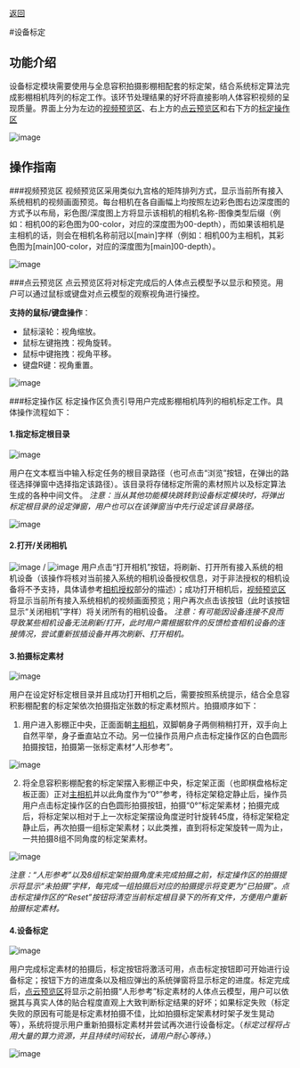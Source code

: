 [返回](promholostudio.md#id_promholostudio)

#<span id = "id_page_deviceCalib">设备标定</span>
## 功能介绍
设备标定模块需要使用与全息容积拍摄影棚相配套的标定架，结合系统标定算法完成影棚相机阵列的标定工作。该环节处理结果的好坏将直接影响人体容积视频的呈现质量。界面上分为左边的[视频预览区](#deviceCalib_previewArea)、右上方的[点云预览区](#deviceCalib_pointcloudArea)和右下方的[标定操作区](#deviceCalib_calibArea)

<!-- <img src="imgs/PromHoloStudio/page_deviceCalib/img_deviceCalib_temp.png" width="75%"> -->

![image](imgs/PromHoloStudio/page_deviceCalib/img_deviceCalib_temp.png)

## 操作指南
###<span id = "deviceCalib_previewArea">视频预览区</span>
视频预览区采用类似九宫格的矩阵排列方式，显示当前所有接入系统相机的视频画面预览。每台相机在各自画幅上均按照左边彩色图右边深度图的方式予以布局，彩色图/深度图上方将显示该相机的相机名称-图像类型后缀（例如：相机00的彩色图为00-color，对应的深度图为00-depth），而如果该相机是主相机的话，则会在相机名称前冠以[main]字样（例如：相机00为主相机，其彩色图为[main]00-color，对应的深度图为[main]00-depth）。

<!-- <img src="imgs/PromHoloStudio/img_videoPreview_temp.png" width="75%"> -->

![image](imgs/PromHoloStudio/img_videoPreview_temp.png)

###<span id = "deviceCalib_pointcloudArea">点云预览区</span>
点云预览区将对标定完成后的人体点云模型予以显示和预览。用户可以通过鼠标或键盘对点云模型的观察视角进行操控。

**支持的鼠标/键盘操作**：
* 鼠标滚轮：视角缩放。
* 鼠标左键拖拽：视角旋转。
* 鼠标中键拖拽：视角平移。
* 键盘R键：视角重置。

<!-- <img src="imgs/PromHoloStudio/img_pointcloudPreview_temp.png" width="50%"> -->

![image](imgs/PromHoloStudio/img_pointcloudPreview_temp.png)

###<span id = "deviceCalib_calibArea">标定操作区</span>
标定操作区负责引导用户完成影棚相机阵列的相机标定工作。具体操作流程如下：

#### 1.指定标定根目录
<!-- <img src="imgs/PromHoloStudio/page_deviceCalib/img_deviceCalib_temp4.png" width="60%"> -->

![image](imgs/PromHoloStudio/page_deviceCalib/img_deviceCalib_temp4.png)

用户在文本框当中输入标定任务的根目录路径（也可点击“浏览”按钮，在弹出的路径选择弹窗中选择指定该路径）。该目录将存储标定所需的素材照片以及标定算法生成的各种中间文件。
*注意：当从其他功能模块跳转到设备标定模块时，将弹出标定根目录的设定弹窗，用户也可以在该弹窗当中先行设定该目录路径。*

<!-- <img src="imgs/PromHoloStudio/page_deviceCalib/img_deviceCalib_temp5.png" width="50%"> -->

![image](imgs/PromHoloStudio/page_deviceCalib/img_deviceCalib_temp5.png)

#### 2.打开/关闭相机
![image](imgs/PromHoloStudio/img_openDevice_temp.png) / ![image](imgs/PromHoloStudio/img_closeDevice_temp.png)
用户点击“打开相机”按钮，将刷新、打开所有接入系统的相机设备（该操作将核对当前接入系统的相机设备授权信息，对于非法授权的相机设备将不予支持，具体请参考[相机授权](promholostudio.md#CameraLicense)部分的描述）；成功打开相机后，[视频预览区](#deviceCalib_previewArea)将显示当前所有接入系统相机的视频画面预览；用户再次点击该按钮（此时该按钮显示“关闭相机”字样）将关闭所有的相机设备。
*注意：有可能因设备连接不良而导致某些相机设备无法刷新/打开，此时用户需根据软件的反馈检查相机设备的连接情况，尝试重新拔插设备并再次刷新、打开相机。*

#### 3.拍摄标定素材

<!-- <img src="imgs/PromHoloStudio/page_deviceCalib/img_deviceCalib_temp6.png" width="60%"> -->

![image](imgs/PromHoloStudio/page_deviceCalib/img_deviceCalib_temp6.png)

用户在设定好标定根目录并且成功打开相机之后，需要按照系统提示，结合全息容积影棚配套的标定架依次拍摄指定张数的标定素材照片。拍摄顺序如下：

1. 用户进入影棚正中央，正面面朝[主相机](page_deviceSetting.md#id_page_deviceSetting_mainCamera)，双脚朝身子两侧稍稍打开，双手向上自然平举，身子垂直站立不动。另一位操作员用户点击标定操作区的白色圆形拍摄按钮，拍摄第一张标定素材“人形参考”。

<!-- <img src="imgs/PromHoloStudio/page_deviceCalib/img_deviceCalib_temp8.png" width="25%"> -->

![image](imgs/PromHoloStudio/page_deviceCalib/img_deviceCalib_temp8.png)

2. 将全息容积影棚配套的标定架摆入影棚正中央，标定架正面（也即棋盘格标定板正面）正对[主相机](page_deviceSetting.md#id_page_deviceSetting_mainCamera)并以此角度作为“0°”参考，待标定架稳定静止后，操作员用户点击标定操作区的白色圆形拍摄按钮，拍摄“0°”标定架素材；拍摄完成后，将标定架以相对于上一次标定架摆设角度逆时针旋转45度，待标定架稳定静止后，再次拍摄一组标定架素材；以此类推，直到将标定架旋转一周为止，一共拍摄8组不同角度的标定架素材。

<!-- <img src="imgs/PromHoloStudio/page_deviceCalib/img_deviceCalib_temp9.png" width="25%"> -->

![image](imgs/PromHoloStudio/page_deviceCalib/img_deviceCalib_temp9.png)

*注意：“人形参考”以及8组标定架拍摄角度未完成拍摄之前，标定操作区的拍摄提示将显示“未拍摄”字样，每完成一组拍摄后对应的拍摄提示将变更为“已拍摄”。点击标定操作区的“Reset”按钮将清空当前标定根目录下的所有文件，方便用户重新拍摄标定素材。*

#### 4.设备标定

<!-- <img src="imgs/PromHoloStudio/page_deviceCalib/img_deviceCalib_temp7.png" width="50%"> -->

![image](imgs/PromHoloStudio/page_deviceCalib/img_deviceCalib_temp7.png)

用户完成标定素材的拍摄后，标定按钮将激活可用，点击标定按钮即可开始进行设备标定；按钮下方的进度条以及相应弹出的系统弹窗将显示标定的进度。标定完成后，[点云预览区](#deviceCalib_pointcloudArea)将显示之前拍摄“人形参考”标定素材的人体点云模型，用户可以依据其与真实人体的贴合程度直观上大致判断标定结果的好坏；如果标定失败（标定失败的原因有可能是标定素材拍摄不佳，比如拍摄标定架素材时架子发生晃动等），系统将提示用户重新拍摄标定素材并尝试再次进行设备标定。（*标定过程将占用大量的算力资源，并且持续时间较长，请用户耐心等待。*）

<!-- <img src="imgs/PromHoloStudio/page_deviceCalib/img_deviceCalib_temp10.png" width="75%"> -->

![image](imgs/PromHoloStudio/page_deviceCalib/img_deviceCalib_temp10.png)